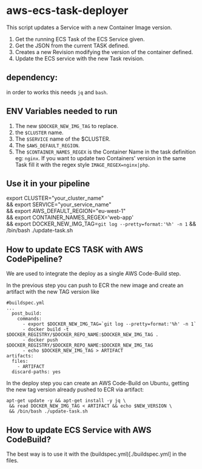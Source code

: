 # aws-ecs-task-deployer

This script updates a Service with a new Container Image version.

1. Get the running ECS Task of the ECS Service given.
2. Get the JSON from the current TASK defined.
3. Creates a new Revision modifying the version of the container defined.
4. Update the ECS service with the new Task revision.

## dependency:

in order to works this needs `jq` and `bash`.

## ENV Variables needed to run


1. The new `$DOCKER_NEW_IMG_TAG` to replace.
2. the `$CLUSTER` name.
3. The `$SERVICE` name of the $CLUSTER.
4. The `$AWS_DEFAULT_REGION`.
5. The `$CONTAINER_NAMES_REGEX` is the Container Name in the task definition eg: `nginx`.
If you want to update two Containers' version in the same Task 
fill it with the regex style `IMAGE_REGEX=nginx|php`.

## Use it in your pipeline

export CLUSTER="your_cluster_name" \
   && export SERVICE="your_service_name"  \
   && export AWS_DEFAULT_REGION="eu-west-1" \
   && export CONTAINER_NAMES_REGEX='web-app' \
   && export DOCKER_NEW_IMG_TAG=`git log --pretty=format:'%h' -n 1`
   && /bin/bash ./update-task.sh

## How to update ECS TASK with AWS CodePipeline?

We are used to integrate the deploy as a single AWS Code-Build step.

In the previous step you can push to ECR the new image and create an artifact with the new TAG version like 

``` 
#buildspec.yml
...
  post_build:
    commands:
      - export $DOCKER_NEW_IMG_TAG=`git log --pretty=format:'%h' -n 1`
      - docker build -t $DOCKER_REGISTRY/$DOCKER_REPO_NAME:$DOCKER_NEW_IMG_TAG .
      - docker push $DOCKER_REGISTRY/$DOCKER_REPO_NAME:$DOCKER_NEW_IMG_TAG
      - echo $DOCKER_NEW_IMG_TAG > ARTIFACT
artifacts:
  files:
    - ARTIFACT
  discard-paths: yes
```

In the deploy step you can create an AWS Code-Build on Ubuntu, getting the new tag version already pushed to ECR via artifact:

```
apt-get update -y && apt-get install -y jq \
 && read DOCKER_NEW_IMG_TAG < ARTIFACT && echo $NEW_VERSION \
 && /bin/bash ./update-task.sh
```

## How to update ECS Service with AWS CodeBuild?

The best way is to use it with the (buildspec.yml)[./buildspec.yml] in the files.

